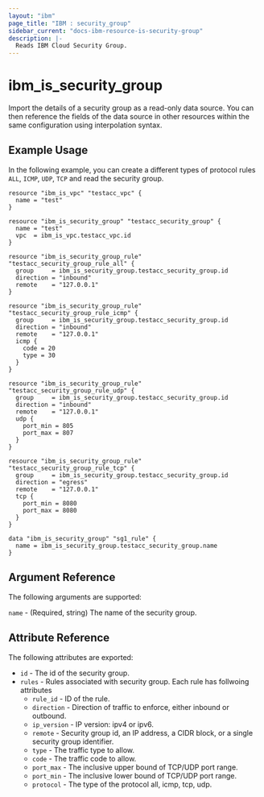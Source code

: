 ```yaml
---
layout: "ibm"
page_title: "IBM : security_group"
sidebar_current: "docs-ibm-resource-is-security-group"
description: |-
  Reads IBM Cloud Security Group.
---
```


# ibm\_is_security_group

Import the details of a security group as a read-only data source. You can then reference the fields of the data source in other resources within the same configuration using interpolation syntax.


## Example Usage

In the following example, you can create a different types of protocol rules `ALL`, `ICMP`, `UDP`, `TCP` and read the security group.

```hcl
resource "ibm_is_vpc" "testacc_vpc" {
  name = "test"
}

resource "ibm_is_security_group" "testacc_security_group" {
  name = "test"
  vpc  = ibm_is_vpc.testacc_vpc.id
}

resource "ibm_is_security_group_rule" "testacc_security_group_rule_all" {
  group     = ibm_is_security_group.testacc_security_group.id
  direction = "inbound"
  remote    = "127.0.0.1"
}

resource "ibm_is_security_group_rule" "testacc_security_group_rule_icmp" {
  group     = ibm_is_security_group.testacc_security_group.id
  direction = "inbound"
  remote    = "127.0.0.1"
  icmp {
    code = 20
    type = 30
  }
}

resource "ibm_is_security_group_rule" "testacc_security_group_rule_udp" {
  group     = ibm_is_security_group.testacc_security_group.id
  direction = "inbound"
  remote    = "127.0.0.1"
  udp {
    port_min = 805
    port_max = 807
  }
}

resource "ibm_is_security_group_rule" "testacc_security_group_rule_tcp" {
  group     = ibm_is_security_group.testacc_security_group.id
  direction = "egress"
  remote    = "127.0.0.1"
  tcp {
    port_min = 8080
    port_max = 8080
  }
}

data "ibm_is_security_group" "sg1_rule" {
  name = ibm_is_security_group.testacc_security_group.name
}
```

## Argument Reference

The following arguments are supported:

`name` - (Required, string) The name of the security group.

## Attribute Reference

The following attributes are exported:

* `id` - The id of the security group. 
* `rules` - Rules associated with security group. Each rule has follwoing attributes
  * `rule_id` - ID of the rule.
  * `direction` - Direction of traffic to enforce, either inbound or outbound.
  * `ip_version` - IP version: ipv4 or ipv6.
  * `remote` - Security group id, an IP address, a CIDR block, or a single security group identifier.
  * `type` - The traffic type to allow.
  * `code` - The traffic code to allow.
  * `port_max` - The inclusive upper bound of TCP/UDP port range.
  * `port_min` - The inclusive lower bound of TCP/UDP port range.
  * `protocol` - The type of the protocol all, icmp, tcp, udp.
  


